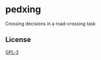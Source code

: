 # pedxing
Crossing decisions in a road-crossing task

## License
[GPL-3](https://www.gnu.org/licenses/gpl-3.0.en.html)

